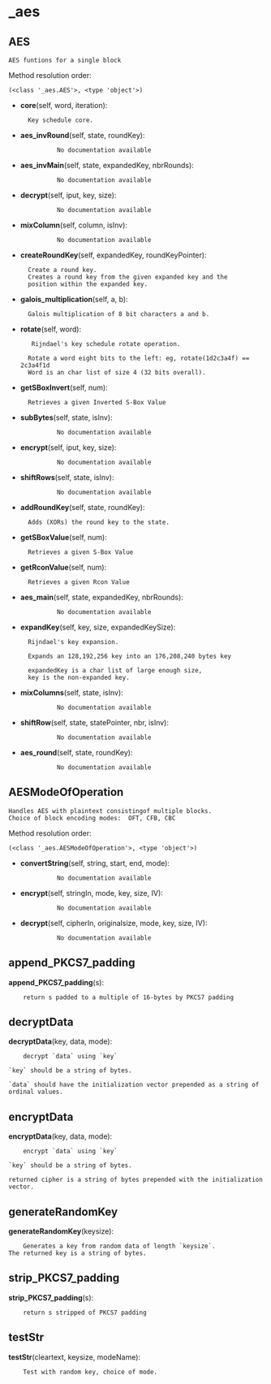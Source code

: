 _aes
==============



AES
--------------

	AES funtions for a single block
    


Method resolution order: 

	(<class '_aes.AES'>, <type 'object'>)

- **core**(self, word, iteration):

		Key schedule core.


- **aes_invRound**(self, state, roundKey):

				No documentation available


- **aes_invMain**(self, state, expandedKey, nbrRounds):

				No documentation available


- **decrypt**(self, iput, key, size):

				No documentation available


- **mixColumn**(self, column, isInv):

				No documentation available


- **createRoundKey**(self, expandedKey, roundKeyPointer):

		Create a round key.
        Creates a round key from the given expanded key and the
        position within the expanded key.
        


- **galois_multiplication**(self, a, b):

		Galois multiplication of 8 bit characters a and b.


- **rotate**(self, word):

		 Rijndael's key schedule rotate operation.

        Rotate a word eight bits to the left: eg, rotate(1d2c3a4f) == 2c3a4f1d
        Word is an char list of size 4 (32 bits overall).
        


- **getSBoxInvert**(self, num):

		Retrieves a given Inverted S-Box Value


- **subBytes**(self, state, isInv):

				No documentation available


- **encrypt**(self, iput, key, size):

				No documentation available


- **shiftRows**(self, state, isInv):

				No documentation available


- **addRoundKey**(self, state, roundKey):

		Adds (XORs) the round key to the state.


- **getSBoxValue**(self, num):

		Retrieves a given S-Box Value


- **getRconValue**(self, num):

		Retrieves a given Rcon Value


- **aes_main**(self, state, expandedKey, nbrRounds):

				No documentation available


- **expandKey**(self, key, size, expandedKeySize):

		Rijndael's key expansion.

        Expands an 128,192,256 key into an 176,208,240 bytes key

        expandedKey is a char list of large enough size,
        key is the non-expanded key.
        


- **mixColumns**(self, state, isInv):

				No documentation available


- **shiftRow**(self, state, statePointer, nbr, isInv):

				No documentation available


- **aes_round**(self, state, roundKey):

				No documentation available


AESModeOfOperation
--------------

	Handles AES with plaintext consistingof multiple blocks.
    Choice of block encoding modes:  OFT, CFB, CBC
    


Method resolution order: 

	(<class '_aes.AESModeOfOperation'>, <type 'object'>)

- **convertString**(self, string, start, end, mode):

				No documentation available


- **encrypt**(self, stringIn, mode, key, size, IV):

				No documentation available


- **decrypt**(self, cipherIn, originalsize, mode, key, size, IV):

				No documentation available


append_PKCS7_padding
--------------

**append_PKCS7_padding**(s):

		return s padded to a multiple of 16-bytes by PKCS7 padding


decryptData
--------------

**decryptData**(key, data, mode):

		decrypt `data` using `key`

    `key` should be a string of bytes.

    `data` should have the initialization vector prepended as a string of
    ordinal values.
    


encryptData
--------------

**encryptData**(key, data, mode):

		encrypt `data` using `key`

    `key` should be a string of bytes.

    returned cipher is a string of bytes prepended with the initialization
    vector.

    


generateRandomKey
--------------

**generateRandomKey**(keysize):

		Generates a key from random data of length `keysize`.    
    The returned key is a string of bytes.    
    


strip_PKCS7_padding
--------------

**strip_PKCS7_padding**(s):

		return s stripped of PKCS7 padding


testStr
--------------

**testStr**(cleartext, keysize, modeName):

		Test with random key, choice of mode.
